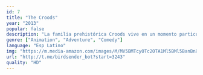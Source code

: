```yaml
---
id: 7
title: "The Croods"
year: "2013"
popular: false
description: "La familia prehistórica Croods vive en un momento particularmente peligroso de la historia. El patriarca Grug, su compañera, Ugga, su hija adolescente Eep, hijo Thunk y Gran buscan comida de día y se amontonan durante la noche."
genre: ["Animation", "Adventure", "Comedy"]
language: "Esp Latino"
img: "https://m.media-amazon.com/images/M/MV5BMTcyOTc2OTA1Ml5BMl5BanBnXkFtZTcwOTI1MjkzOQ@@._V1_SX300.jpg"
url: "http://t.me/birdsender_bot?start=3243"
quality: "HD"
---
```


